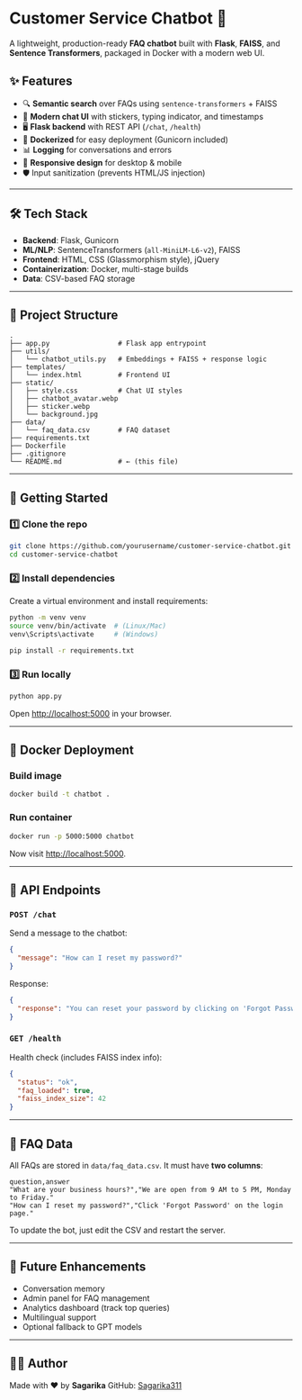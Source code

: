 # Customer Service Chatbot 🤖

A lightweight, production-ready **FAQ chatbot** built with **Flask**, **FAISS**, and **Sentence Transformers**, packaged in Docker with a modern web UI.

## ✨ Features

* 🔍 **Semantic search** over FAQs using `sentence-transformers` + FAISS
* 🎨 **Modern chat UI** with stickers, typing indicator, and timestamps
* 🖥 **Flask backend** with REST API (`/chat`, `/health`)
* 🐳 **Dockerized** for easy deployment (Gunicorn included)
* 📊 **Logging** for conversations and errors
* 📱 **Responsive design** for desktop & mobile
* 🛡️ Input sanitization (prevents HTML/JS injection)

---

## 🛠 Tech Stack

* **Backend**: Flask, Gunicorn
* **ML/NLP**: SentenceTransformers (`all-MiniLM-L6-v2`), FAISS
* **Frontend**: HTML, CSS (Glassmorphism style), jQuery
* **Containerization**: Docker, multi-stage builds
* **Data**: CSV-based FAQ storage

---

## 📂 Project Structure

```
.
├── app.py                 # Flask app entrypoint
├── utils/
│   └── chatbot_utils.py   # Embeddings + FAISS + response logic
├── templates/
│   └── index.html         # Frontend UI
├── static/
│   ├── style.css          # Chat UI styles
│   ├── chatbot_avatar.webp
│   ├── sticker.webp
│   └── background.jpg
├── data/
│   └── faq_data.csv       # FAQ dataset
├── requirements.txt
├── Dockerfile
├── .gitignore
└── README.md              # ← (this file)
```

---

## 🚀 Getting Started

### 1️⃣ Clone the repo

```bash
git clone https://github.com/yourusername/customer-service-chatbot.git
cd customer-service-chatbot
```

### 2️⃣ Install dependencies

Create a virtual environment and install requirements:

```bash
python -m venv venv
source venv/bin/activate  # (Linux/Mac)
venv\Scripts\activate     # (Windows)

pip install -r requirements.txt
```

### 3️⃣ Run locally

```bash
python app.py
```

Open [http://localhost:5000](http://localhost:5000) in your browser.

---

## 🐳 Docker Deployment

### Build image

```bash
docker build -t chatbot .
```

### Run container

```bash
docker run -p 5000:5000 chatbot
```

Now visit [http://localhost:5000](http://localhost:5000).

---

## 📡 API Endpoints

### `POST /chat`

Send a message to the chatbot:

```json
{
  "message": "How can I reset my password?"
}
```

Response:

```json
{
  "response": "You can reset your password by clicking on 'Forgot Password' on the login page."
}
```

### `GET /health`

Health check (includes FAISS index info):

```json
{
  "status": "ok",
  "faq_loaded": true,
  "faiss_index_size": 42
}
```

---

## 📖 FAQ Data

All FAQs are stored in `data/faq_data.csv`.
It must have **two columns**:

```csv
question,answer
"What are your business hours?","We are open from 9 AM to 5 PM, Monday to Friday."
"How can I reset my password?","Click 'Forgot Password' on the login page."
```

To update the bot, just edit the CSV and restart the server.

---

## 🔮 Future Enhancements

* Conversation memory
* Admin panel for FAQ management
* Analytics dashboard (track top queries)
* Multilingual support
* Optional fallback to GPT models

---

## 👩‍💻 Author

Made with ❤️ by **Sagarika**
GitHub: [Sagarika311](https://github.com/Sagarika311)

